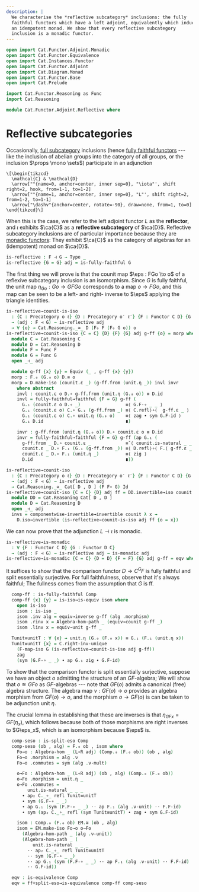 ```yaml
---
description: |
  We characterise the *reflective subcategory* inclusions: the fully
  faithful functors which have a left adjoint, equivalently which induce
  an idempotent monad. We show that every reflective subcategory
  inclusion is a monadic functor.
---
```


```agda
open import Cat.Functor.Adjoint.Monadic
open import Cat.Functor.Equivalence
open import Cat.Instances.Functor
open import Cat.Functor.Adjoint
open import Cat.Diagram.Monad
open import Cat.Functor.Base
open import Cat.Prelude

import Cat.Functor.Reasoning as Func
import Cat.Reasoning

module Cat.Functor.Adjoint.Reflective where
```

<!--
```agda
private variable
  o o′ ℓ ℓ′ : Level
  C D : Precategory o ℓ
  F G : Functor C D
open Functor
open _=>_
```
-->

# Reflective subcategories

Occasionally, [full subcategory] inclusions (hence [fully faithful
functors] --- like the inclusion of abelian groups into the category of
all groups, or the inclusion $\props \mono \sets$) participate in an
adjunction

[full subcategory]: Cat.Functor.FullSubcategory.html
[fully faithful functors]: Cat.Functor.Base.html#ff-functors

~~~{.quiver .short-15}
\[\begin{tikzcd}
  \mathcal{C} & \mathcal{D}
  \arrow[""{name=0, anchor=center, inner sep=0}, "\iota"', shift right=2, hook, from=1-1, to=1-2]
  \arrow[""{name=1, anchor=center, inner sep=0}, "L"', shift right=2, from=1-2, to=1-1]
  \arrow["\dashv"{anchor=center, rotate=-90}, draw=none, from=1, to=0]
\end{tikzcd}\]
~~~

When this is the case, we refer to the left adjoint functor $L$ as the
**reflector**, and $\iota$ exhibits $\ca{C}$ as a **reflective
subcategory** of $\ca{D}$. Reflective subcategory inclusions are of
particular importance because they are [monadic functors]: They exhibit
$\ca{C}$ as the category of algebras for an (idempotent) monad on
$\ca{D}$.

[monadic functors]: Cat.Functor.Adjoint.Monadic.html

```agda
is-reflective : F ⊣ G → Type _
is-reflective {G = G} adj = is-fully-faithful G
```

The first thing we will prove is that the counit map $\eps : FGo \to o$
of a reflexive subcategory inclusion is an isomorphism. Since $G$ is
fully faithful, the unit map $\eta_{Go} : Go \to GFGo$ corresponds to a
map $o \to FGo$, and this map can be seen to be a left- and right-
inverse to $\eps$ applying the triangle identities.

```agda
is-reflective→counit-is-iso
  : {C : Precategory o ℓ} {D : Precategory o′ ℓ′} {F : Functor C D} {G : Functor D C}
  → (adj : F ⊣ G) → is-reflective adj
  → ∀ {o} → Cat.Reasoning._≅_ D (F₀ F (F₀ G o)) o
is-reflective→counit-is-iso {C = C} {D} {F} {G} adj g-ff {o} = morp where
  module C = Cat.Reasoning C
  module D = Cat.Reasoning D
  module F = Func F
  module G = Func G
  open _⊣_ adj

  module g-ff {x} {y} = Equiv (_ , g-ff {x} {y})
  morp : F.₀ (G.₀ o) D.≅ o
  morp = D.make-iso (counit.ε _) (g-ff.from (unit.η _)) invl invr
    where abstract
    invl : counit.ε o D.∘ g-ff.from (unit.η (G.₀ o)) ≡ D.id
    invl = fully-faithful→faithful {F = G} g-ff (
      G.₁ (counit.ε o D.∘ _)                 ≡⟨ G.F-∘ _ _ ⟩
      G.₁ (counit.ε o) C.∘ G.₁ (g-ff.from _) ≡⟨ C.refl⟩∘⟨  g-ff.ε _ ⟩
      G.₁ (counit.ε o) C.∘ unit.η (G.₀ o)    ≡⟨ zag ∙ sym G.F-id ⟩
      G.₁ D.id                               ∎)

    invr : g-ff.from (unit.η (G.₀ o)) D.∘ counit.ε o ≡ D.id
    invr = fully-faithful→faithful {F = G} g-ff (ap G.₁ (
      g-ff.from _ D.∘ counit.ε _             ≡˘⟨ counit.is-natural _ _ _ ⟩
      counit.ε _ D.∘ F.₁ (G.₁ (g-ff.from _)) ≡⟨ D.refl⟩∘⟨ F.⟨ g-ff.ε _ ⟩ ⟩
      counit.ε _ D.∘ F.₁ (unit.η _)          ≡⟨ zig ⟩
      D.id                                   ∎))

is-reflective→counit-iso
  : {C : Precategory o ℓ} {D : Precategory o′ ℓ′} {F : Functor C D} {G : Functor D C}
  → (adj : F ⊣ G) → is-reflective adj
  → Cat.Reasoning._≅_ Cat[ D , D ] (F F∘ G) Id
is-reflective→counit-iso {C = C} {D} adj ff = DD.invertible→iso counit invs where
  module DD = Cat.Reasoning Cat[ D , D ]
  module D = Cat.Reasoning D
  open _⊣_ adj
  invs = componentwise-invertible→invertible counit λ x →
    D.iso→invertible (is-reflective→counit-is-iso adj ff {o = x})
```

We can now prove that the adjunction $L \dashv \iota$ is monadic.

```agda
is-reflective→is-monadic
  : ∀ {F : Functor C D} {G : Functor D C}
  → (adj : F ⊣ G) → is-reflective adj → is-monadic adj
is-reflective→is-monadic {C = C} {D = D} {F = F} {G} adj g-ff = eqv where
```

<!--
```agda
  module EM = Cat.Reasoning (Eilenberg-Moore C (L∘R adj))
  module C = Cat.Reasoning C
  module D = Cat.Reasoning D
  module F = Functor F
  module G = Functor G
  open Algebra-hom
  open Algebra-on
  open _⊣_ adj

  Comp : Functor D (Eilenberg-Moore C (L∘R adj))
  Comp = Comparison adj
  module Comp = Functor Comp
```
-->

It suffices to show that the comparison functor $D \to C^GF$ is fully
faithful and split essentially surjective. For full faithfulness,
observe that it's always faithful; The fullness comes from the
assumption that $G$ is ff.

```agda
  comp-ff : is-fully-faithful Comp
  comp-ff {x} {y} = is-iso→is-equiv isom where
    open is-iso
    isom : is-iso _
    isom .inv alg = equiv→inverse g-ff (alg .morphism)
    isom .rinv x = Algebra-hom-path _ (equiv→counit g-ff _)
    isom .linv x = equiv→unit g-ff _

  Tunit≡unitT : ∀ {x} → unit.η (G.₀ (F.₀ x)) ≡ G.₁ (F.₁ (unit.η x))
  Tunit≡unitT {x} = C.right-inv-unique
    (F-map-iso G (is-reflective→counit-is-iso adj g-ff))
    zag
    (sym (G.F-∘ _ _) ∙ ap G.₁ zig ∙ G.F-id)
```

To show that the comparison functor is split essentially surjective,
suppose we have an object $o$ admitting the structure of an
$GF$-algebra; We will show that $o \cong GFo$ as $GF$-algebras --- note
that $GF(o)$ admits a canonical (free) algebra structure. The algebra
map $\nu : GF(o) \to o$ provides an algebra morphism from $GF(o) \to o$,
and the morphism $o \to GF(o)$ is can be taken to be adjunction unit
$\eta$.

The crucial lemma in establishing that these are inverses is that
$\eta_{GFx} = GF(\eta_x)$, which follows because both of those morphisms
are right inverses to $G\eps_x$, which is an isomorphism because $\eps$
is.

```agda
  comp-seso : is-split-eso Comp
  comp-seso (ob , alg) = F.₀ ob , isom where
    Fo→o : Algebra-hom _ (L∘R adj) (Comp.₀ (F.₀ ob)) (ob , alg)
    Fo→o .morphism = alg .ν
    Fo→o .commutes = sym (alg .ν-mult)

    o→Fo : Algebra-hom _ (L∘R adj) (ob , alg) (Comp.₀ (F.₀ ob))
    o→Fo .morphism = unit.η _
    o→Fo .commutes =
        unit.is-natural _ _ _
      ∙ ap₂ C._∘_ refl Tunit≡unitT
      ∙ sym (G.F-∘ _ _)
      ∙ ap G.₁ (sym (F.F-∘ _ _) ·· ap F.₁ (alg .ν-unit) ·· F.F-id)
      ∙ sym (ap₂ C._∘_ refl (sym Tunit≡unitT) ∙ zag ∙ sym G.F-id)

    isom : Comp.₀ (F.₀ ob) EM.≅ (ob , alg)
    isom = EM.make-iso Fo→o o→Fo
      (Algebra-hom-path _ (alg .ν-unit))
      (Algebra-hom-path _ (
          unit.is-natural _ _ _
        ·· ap₂ C._∘_ refl Tunit≡unitT
        ·· sym (G.F-∘ _ _)
        ·· ap G.₁ (sym (F.F-∘ _ _) ·· ap F.₁ (alg .ν-unit) ·· F.F-id)
        ·· G.F-id))

  eqv : is-equivalence Comp
  eqv = ff+split-eso→is-equivalence comp-ff comp-seso
```
